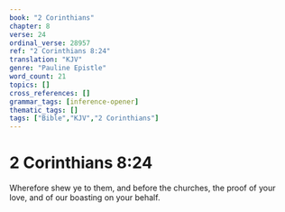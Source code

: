 ```yaml
---
book: "2 Corinthians"
chapter: 8
verse: 24
ordinal_verse: 28957
ref: "2 Corinthians 8:24"
translation: "KJV"
genre: "Pauline Epistle"
word_count: 21
topics: []
cross_references: []
grammar_tags: [inference-opener]
thematic_tags: []
tags: ["Bible","KJV","2 Corinthians"]
---
```


# 2 Corinthians 8:24

Wherefore shew ye to them, and before the churches, the proof of your love, and of our boasting on your behalf.
